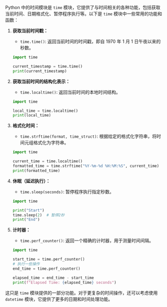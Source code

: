 Python 中的时间模块是 `time` 模块，它提供了与时间相关的各种功能，包括获取当前时间、日期格式化、暂停程序执行等。以下是 `time` 模块中一些常用的功能和函数：

1. **获取当前时间戳：**
   - `time.time()`: 返回当前时间的时间戳，即自 1970 年 1 月 1 日午夜以来的秒数。

    ```python
    import time

    current_timestamp = time.time()
    print(current_timestamp)
    ```

2. **获取当前时间的结构化表示：**
   - `time.localtime()`: 返回当前时间的本地时间结构。

    ```python
    import time

    local_time = time.localtime()
    print(local_time)
    ```

3. **格式化时间：**
   - `time.strftime(format, time_struct)`: 根据给定的格式化字符串，将时间元组格式化为字符串。

    ```python
    import time

    current_time = time.localtime()
    formatted_time = time.strftime("%Y-%m-%d %H:%M:%S", current_time)
    print(formatted_time)
    ```

4. **休眠（延迟执行）：**
   - `time.sleep(seconds)`: 暂停程序执行指定秒数。

    ```python
    import time

    print("Start")
    time.sleep(2)  # 暂停2秒
    print("End")
    ```

5. **计时器：**
   - `time.perf_counter()`: 返回一个精确的计时器，用于测量时间间隔。

    ```python
    import time

    start_time = time.perf_counter()
    # 执行一些操作
    end_time = time.perf_counter()

    elapsed_time = end_time - start_time
    print(f"Elapsed Time: {elapsed_time} seconds")
    ```

这只是 `time` 模块提供的一部分功能。对于更复杂的时间操作，还可以考虑使用 `datetime` 模块，它提供了更多的日期和时间处理功能。